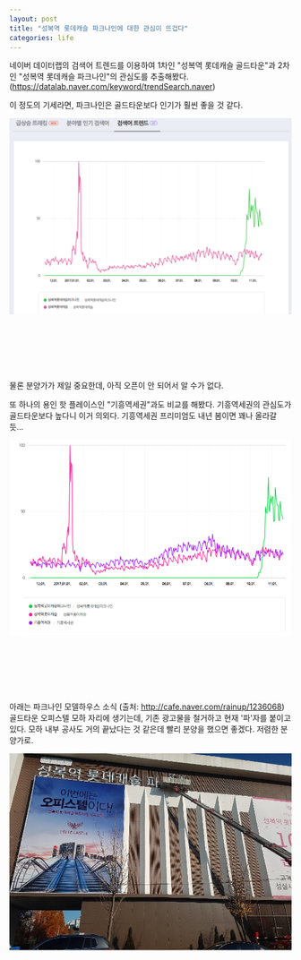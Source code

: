 ```yaml
---
layout: post
title: "성복역 롯데캐슬 파크나인에 대한 관심이 뜨겁다"
categories: life
---
```


네이버 데이터랩의 검색어 트렌드를 이용하여 1차인 "성복역 롯데캐슬 골드타운"과 2차인 "성복역 롯데캐슬 파크나인"의 관심도를 추출해봤다. (https://datalab.naver.com/keyword/trendSearch.naver)

이 정도의 기세라면, 파크나인은 골드타운보다 인기가 훨씬 좋을 것 같다.

![1](/images/posts/sungbok/171119/sungbok1.png)

<BR>
<BR>
<BR>
<BR>
<BR>

물론 분양가가 제일 중요한데, 아직 오픈이 안 되어서 알 수가 없다.

또 하나의 용인 핫 플레이스인 "기흥역세권"과도 비교를 해봤다. 기흥역세권의 관심도가 골드타운보다 높다니 이거 의외다. 기흥역세권 프리미엄도 내년 봄이면 꽤나 올라갈 듯...

![2](/images/posts/sungbok/171119/sungbok2.png)

<BR>
<BR>
<BR>
<BR>
<BR>

아래는 파크나인 모델하우스 소식 (출처: http://cafe.naver.com/rainup/1236068) 골드타운 오피스텔 모하 자리에 생기는데, 기존 광고물을 철거하고 현재 '파'자를 붙이고 있다. 모하 내부 공사도 거의 끝났다는 것 같은데 빨리 분양을 했으면 좋겠다. 저렴한 분양가로.

![3](/images/posts/sungbok/171119/sungbok3.png)
